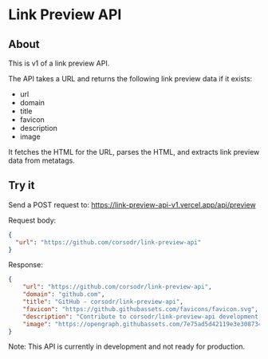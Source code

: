 # Link Preview API 

## About 

This is v1 of a link preview API. 

The API takes a URL and returns the following link preview data if it exists:
- url
- domain
- title
- favicon 
- description 
- image 

It fetches the HTML for the URL, parses the HTML, and extracts link preview data from metatags.


## Try it 
Send a POST request to: 
https://link-preview-api-v1.vercel.app/api/preview 

Request body:
```json
{
  "url": "https://github.com/corsodr/link-preview-api"
}
```

Response: 
```json 
{
    "url": "https://github.com/corsodr/link-preview-api",
    "domain": "github.com",
    "title": "GitHub - corsodr/link-preview-api",
    "favicon": "https://github.githubassets.com/favicons/favicon.svg",
    "description": "Contribute to corsodr/link-preview-api development by creating an account on GitHub.",
    "image": "https://opengraph.githubassets.com/7e75ad5d42119e3e30873493b49af8ffff7aea531c57241a3e82bc77b4608c79/corsodr/link-preview-api"
}
```

Note: This API is currently in development and not ready for production. 
